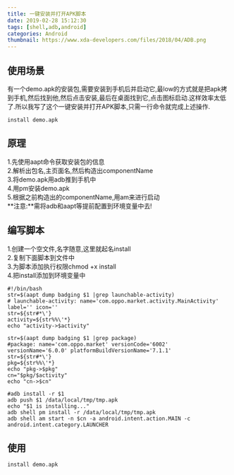 ```yaml
---
title: 一键安装并打开APK脚本
date: 2019-02-28 15:12:30
tags: [shell,adb,android]
categories: Android
thumbnail: https://www.xda-developers.com/files/2018/04/ADB.png
---
```

## 使用场景
有一个demo.apk的安装包,需要安装到手机后并启动它,最low的方式就是把apk拷到手机,然后找到他,然后点击安装,最后在桌面找到它,点击图标启动.这样效率太低了.所以我写了这个一键安装并打开APK脚本,只需一行命令就完成上述操作.
```shell
install demo.apk
```

## 原理
1.先使用aapt命令获取安装包的信息  
2.解析出包名,主页面名,然后构造出componentName  
3.将demo.apk用adb推到手机中  
4.用pm安装demo.apk  
5.根据之前构造出的componentName,用am来进行启动  
**注意:**需将adb和aapt等提前配置到环境变量中去!  
## 编写脚本
1.创建一个空文件,名字随意,这里就起名install  
2.复制下面脚本到文件中  
3.为脚本添加执行权限chmod +x install  
4.把install添加到环境变量中  
```shell
#!/bin/bash
str=$(aapt dump badging $1 |grep launchable-activity)
# launchable-activity: name='com.oppo.market.activity.MainActivity' label='' icon=''
str=${str#*\'}
activity=${str%%\'*}
echo "activity->$activity"

str=$(aapt dump badging $1 |grep package)
#package: name='com.oppo.market' versionCode='6002' versionName='6.0.0' platformBuildVersionName='7.1.1'
str=${str#*\'}
pkg=${str%%\'*}
echo "pkg->$pkg"
cn="$pkg/$activity"
echo "cn->$cn"

#adb install -r $1
adb push $1 /data/local/tmp/tmp.apk
echo "$1 is installing..."
adb shell pm install -r /data/local/tmp/tmp.apk
adb shell am start -n $cn -a android.intent.action.MAIN -c android.intent.category.LAUNCHER
```

## 使用
```shell
install demo.apk
```
